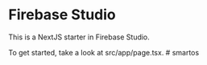# Firebase Studio

This is a NextJS starter in Firebase Studio.

To get started, take a look at src/app/page.tsx.
#   s m a r t o s  
 